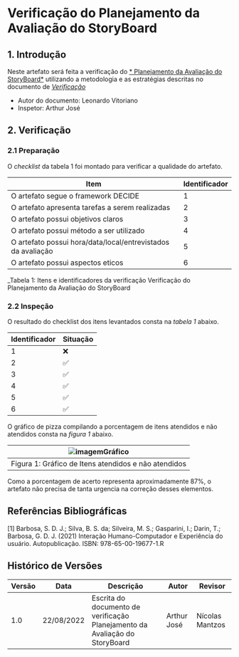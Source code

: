 # Verificação do Planejamento da Avaliação do StoryBoard

## 1. Introdução

Neste artefato será feita a verificação do
[* Planejamento da Avaliação do StoryBoard*](/nivel1/planejamento_relato_storyboard_analise_tarefa.md) utilizando a metodologia e as estratégias descritas no documento
de [*Verificação*](../verif_principal.md)

- Autor do documento: Leonardo Vitoriano
- Inspetor: Arthur José

## 2. Verificação

### 2.1 Preparação

O *checklist* da tabela 1 foi montado para verificar a qualidade do artefato.

| Item                                                         | Identificador  |
|--------------------------------------------------------------|----------------|
| O artefato segue o framework DECIDE                          | 1              |
| O artefato apresenta tarefas a serem realizadas              | 2              |
| O artefato possui objetivos claros                           | 3              |
| O artefato possui método a ser utilizado                     | 4              |
| O artefato possui hora/data/local/entrevistados da avaliação | 5              |
| O artefato possui aspectos eticos                            | 6              |
_Tabela 1: Itens e identificadores da verificação Verificação do Planejamento da Avaliação do StoryBoard

### 2.2 Inspeção

O resultado do checklist dos itens levantados consta na _tabela 1_ abaixo.

| Identificador | Situação |
| --------- | -------- |
| 1         |  ❌       |
| 2         |   ✅      |
| 3         |   ✅      |
| 4         |    ✅     |
| 5         |    ✅     |
| 6         |  ✅       |

O gráfico de pizza compilando a porcentagem de itens atendidos e não atendidos consta na _figura 1_ abaixo.

| ![imagemGráfico](https://user-images.githubusercontent.com/60429513/186040520-af1c4263-ca36-47c5-a989-78b86efa9b4a.png) |
|---------------------------------------------------------|
| Figura 1: Gráfico de Itens atendidos e não atendidos    |

Como a porcentagem de acerto representa aproximadamente 87%, o artefato não precisa de tanta urgencia na correção desses elementos.

## Referências Bibliográficas

[1] Barbosa, S. D. J.; Silva, B. S. da; Silveira, M. S.; Gasparini, I.; Darin, T.; Barbosa, G. D. J. (2021)
Interação Humano-Computador e Experiência do usuário. Autopublicação. ISBN: 978-65-00-19677-1.R

## Histórico de Versões

| Versão   | Data       | Descrição                                                                   | Autor         | Revisor         |
|----------|------------|-----------------------------------------------------------------------------|---------------|-----------------|
| 1.0      | 22/08/2022 | Escrita do documento de verificação Planejamento da Avaliação do StoryBoard | Arthur José   | Nícolas Mantzos |
